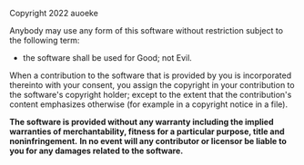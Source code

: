Copyright 2022 auoeke

Anybody may use any form of this software without restriction subject to the following term:
- the software shall be used for Good; not Evil.

When a contribution to the software that is provided by you is incorporated thereinto with your consent, you assign the copyright in your contribution to the software's copyright holder;
except to the extent that the contribution's content emphasizes otherwise (for example in a copyright notice in a file).

**The software is provided without any warranty including the implied warranties of merchantability, fitness for a particular purpose, title and noninfringement.**
**In no event will any contributor or licensor be liable to you for any damages related to the software.**
